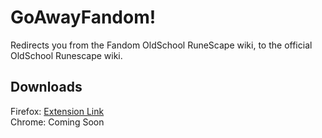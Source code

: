 # GoAwayFandom!
Redirects you from the Fandom OldSchool RuneScape wiki, to the official OldSchool Runescape wiki.
## Downloads
Firefox: [Extension Link](https://addons.mozilla.org/en-CA/firefox/addon/goawayfandom/)  
Chrome: Coming Soon
